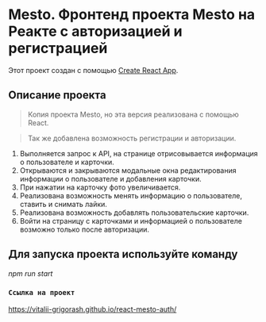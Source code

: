 # Mesto. Фронтенд проекта Mesto на Реакте с авторизацией и регистрацией

Этот проект создан с помощью [Create React App](https://github.com/facebook/create-react-app).

## Описание проекта

> Копия проекта Mesto, но эта версия реализована с помощью React.

> Так же добавлена возможность регистрации и авторизации.

1. Выполняется запрос к API, на странице отрисовывается информация о пользователе и карточки.
2. Открываются и закрываются модальные окна редактирования информации о пользователе и добавления карточки. 
3. При нажатии на карточку фото увеличивается.
4. Реализована возможность менять информацию о пользователе, ставить и снимать лайки.
5. Реализована возможность добавлять пользовательские карточки.
6. Войти на страницу с карточками и информацией о пользователе возможно только после авторизации.

## Для запуска проекта используйте команду
*npm run start*

### `Ссылка на проект`

https://vitalii-grigorash.github.io/react-mesto-auth/
